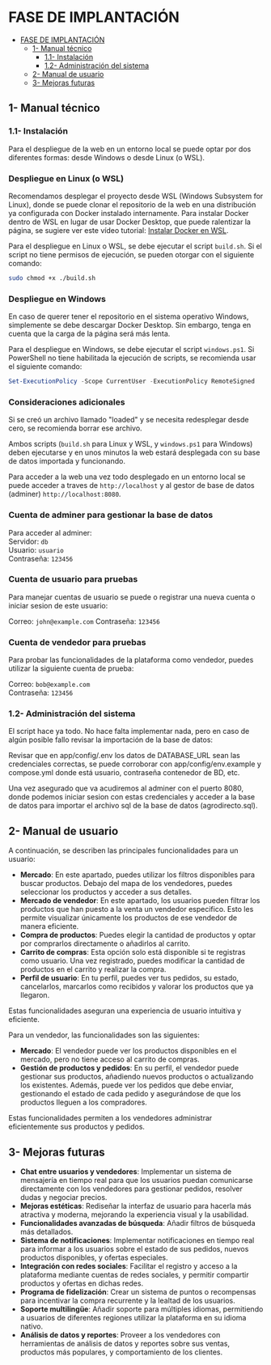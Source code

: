 # FASE DE IMPLANTACIÓN

- [FASE DE IMPLANTACIÓN](#fase-de-implantación)
  - [1- Manual técnico](#1--manual-técnico)
    - [1.1- Instalación](#11--instalación)
    - [1.2- Administración del sistema](#12--administración-del-sistema)
  - [2- Manual de usuario](#2--manual-de-usuario)
  - [3- Mejoras futuras](#3--mejoras-futuras)

## 1- Manual técnico

### 1.1- Instalación

Para el despliegue de la web en un entorno local se puede optar por dos diferentes formas: desde Windows o desde Linux (o WSL).

### Despliegue en Linux (o WSL)

Recomendamos desplegar el proyecto desde WSL (Windows Subsystem for Linux), donde se puede clonar el repositorio de la web en una distribución ya configurada con Docker instalado internamente. Para instalar Docker dentro de WSL en lugar de usar Docker Desktop, que puede ralentizar la página, se sugiere ver este vídeo tutorial: [Instalar Docker en WSL](https://www.youtube.com/watch?v=cv7Iyohhmo4).

Para el despliegue en Linux o WSL, se debe ejecutar el script `build.sh`. Si el script no tiene permisos de ejecución, se pueden otorgar con el siguiente comando:
```bash
sudo chmod +x ./build.sh
```

### Despliegue en Windows

En caso de querer tener el repositorio en el sistema operativo Windows, simplemente se debe descargar Docker Desktop. Sin embargo, tenga en cuenta que la carga de la página será más lenta.

Para el despliegue en Windows, se debe ejecutar el script `windows.ps1`. Si PowerShell no tiene habilitada la ejecución de scripts, se recomienda usar el siguiente comando:
```powershell
Set-ExecutionPolicy -Scope CurrentUser -ExecutionPolicy RemoteSigned
```

### Consideraciones adicionales

Si se creó un archivo llamado "loaded" y se necesita redesplegar desde cero, se recomienda borrar ese archivo.

Ambos scripts (`build.sh` para Linux y WSL, y `windows.ps1` para Windows) deben ejecutarse y en unos minutos la web estará desplegada con su base de datos importada y funcionando.

Para acceder a la web una vez todo desplegado en un entorno local se puede acceder a traves de `http://localhost` y al gestor de base de datos (adminer) `http://localhost:8080`.

### Cuenta de adminer para gestionar la base de datos

Para acceder al adminer:  
Servidor: `db`  
Usuario: `usuario`  
Contraseña: `123456`

### Cuenta de usuario para pruebas

Para manejar cuentas de usuario se puede o registrar una nueva cuenta o iniciar sesion de este usuario:

Correo: `john@example.com`
Contraseña: `123456`

### Cuenta de vendedor para pruebas

Para probar las funcionalidades de la plataforma como vendedor, puedes utilizar la siguiente cuenta de prueba:

Correo: `bob@example.com`  
Contraseña: `123456`


### 1.2- Administración del sistema

El script hace ya todo. No hace falta implementar nada, pero en caso de algún posible fallo revisar la importación de la base de datos:

Revisar que en app/config/.env los datos de DATABASE_URL sean las credenciales correctas, se puede corroborar con app/config/env.example y compose.yml donde está usuario, contraseña contenedor de BD, etc.

Una vez asegurado que va acudiremos al adminer con el puerto 8080, donde podemos iniciar sesion con estas credenciales y acceder a la base de datos para importar el archivo sql de la base de datos (agrodirecto.sql).

## 2- Manual de usuario

A continuación, se describen las principales funcionalidades para un usuario:

- **Mercado**: En este apartado, puedes utilizar los filtros disponibles para buscar productos. Debajo del mapa de los vendedores, puedes seleccionar los productos y acceder a sus detalles.
- **Mercado de vendedor**: En este apartado, los usuarios pueden filtrar los productos que han puesto a la venta un vendedor especifico. Esto les permite visualizar únicamente los productos de ese vendedor de manera eficiente.
- **Compra de productos**: Puedes elegir la cantidad de productos y optar por comprarlos directamente o añadirlos al carrito.
- **Carrito de compras**: Esta opción solo está disponible si te registras como usuario. Una vez registrado, puedes modificar la cantidad de productos en el carrito y realizar la compra.
- **Perfil de usuario**: En tu perfil, puedes ver tus pedidos, su estado, cancelarlos, marcarlos como recibidos y valorar los productos que ya llegaron.

Estas funcionalidades aseguran una experiencia de usuario intuitiva y eficiente.

Para un vendedor, las funcionalidades son las siguientes:

- **Mercado**: El vendedor puede ver los productos disponibles en el mercado, pero no tiene acceso al carrito de compras.
- **Gestión de productos y pedidos**: En su perfil, el vendedor puede gestionar sus productos, añadiendo nuevos productos o actualizando los existentes. Además, puede ver los pedidos que debe enviar, gestionando el estado de cada pedido y asegurándose de que los productos lleguen a los compradores.

Estas funcionalidades permiten a los vendedores administrar eficientemente sus productos y pedidos.


## 3- Mejoras futuras

- **Chat entre usuarios y vendedores**: Implementar un sistema de mensajería en tiempo real para que los usuarios puedan comunicarse directamente con los vendedores para gestionar pedidos, resolver dudas y negociar precios.
- **Mejoras estéticas**: Rediseñar la interfaz de usuario para hacerla más atractiva y moderna, mejorando la experiencia visual y la usabilidad.
- **Funcionalidades avanzadas de búsqueda**: Añadir filtros de búsqueda más detallados.
- **Sistema de notificaciones**: Implementar notificaciones en tiempo real para informar a los usuarios sobre el estado de sus pedidos, nuevos productos disponibles, y ofertas especiales.
- **Integración con redes sociales**: Facilitar el registro y acceso a la plataforma mediante cuentas de redes sociales, y permitir compartir productos y ofertas en dichas redes.
- **Programa de fidelización**: Crear un sistema de puntos o recompensas para incentivar la compra recurrente y la lealtad de los usuarios.
- **Soporte multilingüe**: Añadir soporte para múltiples idiomas, permitiendo a usuarios de diferentes regiones utilizar la plataforma en su idioma nativo.
- **Análisis de datos y reportes**: Proveer a los vendedores con herramientas de análisis de datos y reportes sobre sus ventas, productos más populares, y comportamiento de los clientes.
